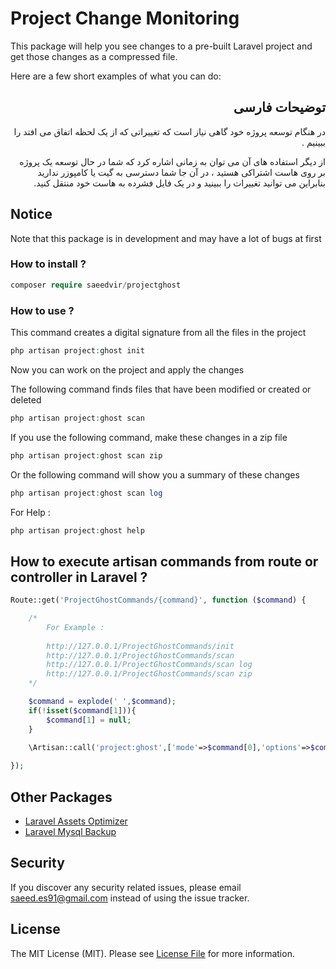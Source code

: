 # Project Change Monitoring
This package will help you see changes to a pre-built Laravel project and get those changes as a compressed file.

Here are a few short examples of what you can do:
<div lang="fa" dir="rtl">

## توضیحات فارسی

در هنگام توسعه پروژه خود گاهی نیاز است که تغییراتی که از یک لحظه اتفاق می افتد را ببینیم
.

از دیگر استفاده های آن می توان به زمانی اشاره کرد که شما در حال توسعه یک پروژه بر روی هاست اشتراکی هستید ، در آن جا شما دسترسی به گیت یا کامپوزر ندارید
بنابراین می توانید تغییرات را ببینید و در یک فایل فشرده به هاست خود منتقل کنید.

</div>

## Notice
Note that this package is in development and may have a lot of bugs at first

### How to install ?

```php
composer require saeedvir/projectghost
```
### How to use ?

This command creates a digital signature from all the files in the project
```php
php artisan project:ghost init
```

Now you can work on the project and apply the changes

The following command finds files that have been modified or created or deleted
```php
php artisan project:ghost scan
```

If you use the following command, make these changes in a zip file
```php
php artisan project:ghost scan zip
```

Or the following command will show you a summary of these changes
```php
php artisan project:ghost scan log
```

For Help :
```php
php artisan project:ghost help
```

## How to execute artisan commands from route or controller in Laravel ?

```php
Route::get('ProjectGhostCommands/{command}', function ($command) {

	/*
		For Example :
		
		http://127.0.0.1/ProjectGhostCommands/init 
		http://127.0.0.1/ProjectGhostCommands/scan 
		http://127.0.0.1/ProjectGhostCommands/scan log 
		http://127.0.0.1/ProjectGhostCommands/scan zip 
	*/

	$command = explode(' ',$command);
	if(!isset($command[1])){
		$command[1] = null;
	}
  
    \Artisan::call('project:ghost',['mode'=>$command[0],'options'=>$command[1]]); 

});
```

## Other Packages

- [Laravel Assets Optimizer](https://github.com/saeedvir/laravel-assets-optimizer)
- [Laravel Mysql Backup](https://github.com/saeedvir/laravel-mysql-backup)

## Security

If you discover any security related issues, please email [saeed.es91@gmail.com](mailto:saeed.es91@gmail.com) instead of using the issue tracker.

## License

The MIT License (MIT). Please see [License File](LICENSE.md) for more information.
